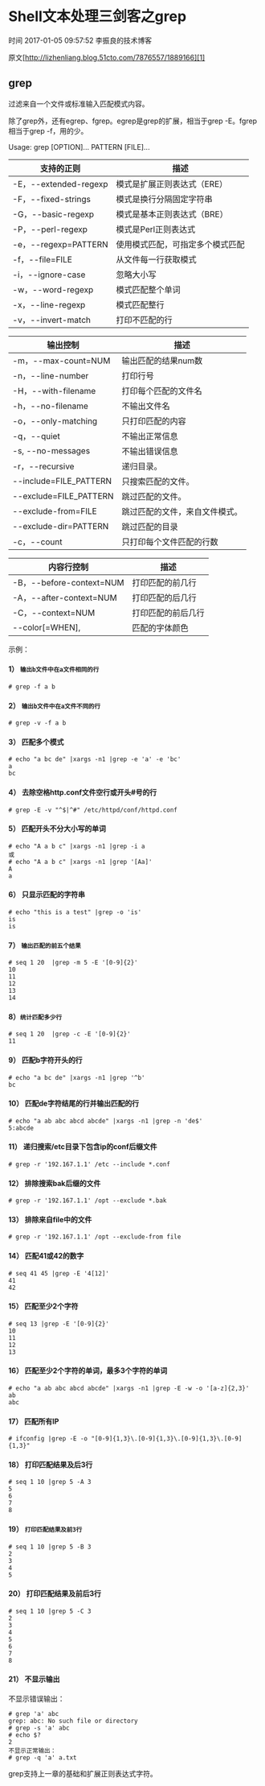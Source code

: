 # Shell文本处理三剑客之grep

 时间 2017-01-05 09:57:52  李振良的技术博客

原文[http://lizhenliang.blog.51cto.com/7876557/1889166][1]



## grep

过滤来自一个文件或标准输入匹配模式内容。

除了grep外，还有egrep、fgrep。egrep是grep的扩展，相当于grep -E。fgrep相当于grep -f，用的少。

Usage: grep [OPTION]... PATTERN [FILE]...

| 支持的正则 | 描述 |
|-|-|
|-E，--extended-regexp | 模式是扩展正则表达式（ERE）  |
|-F，--fixed-strings | 模式是换行分隔固定字符串  |
|-G，--basic-regexp | 模式是基本正则表达式（BRE） |
| -P，--perl-regexp | 模式是Perl正则表达式 |
| -e，--regexp=PATTERN | 使用模式匹配，可指定多个模式匹配  |
| -f，--file=FILE | 从文件每一行获取模式  |
| -i，--ignore-case | 忽略大小写  |
| -w，--word-regexp | 模式匹配整个单词  |
| -x，--line-regexp | 模式匹配整行  |
| -v，--invert-match | 打印不匹配的行|

| 输出控制 | 描述 |
|-|-|
| -m，--max-count=NUM | 输出匹配的结果num数  |
| -n，--line-number | 打印行号  |
| -H，--with-filename | 打印每个匹配的文件名  |
| -h，--no-filename | 不输出文件名  |
| -o，--only-matching | 只打印匹配的内容  |
| -q，--quiet | 不输出正常信息  |
| -s, --no-messages | 不输出错误信息 |
| -r，--recursive  | 递归目录。 |
| --include=FILE_PATTERN  | 只搜索匹配的文件。 |
| --exclude=FILE_PATTERN  | 跳过匹配的文件。 |
| --exclude-from=FILE  | 跳过匹配的文件，来自文件模式。 |
| --exclude-dir=PATTERN   | 跳过匹配的目录 |
| -c，--count | 只打印每个文件匹配的行数 |

| 内容行控制 | 描述 |
|-|-|
|  -B，--before-context=NUM | 打印匹配的前几行  |
|  -A，--after-context=NUM | 打印匹配的后几行  |
|  -C，--context=NUM | 打印匹配的前后几行 |
| --color[=WHEN], | 匹配的字体颜色|


示例：

#### 1） **`输出b文件中在a文件相同的行`**

    # grep -f a b

#### 2） `输出b文件中在a文件不同的行`

    # grep -v -f a b

#### 3） 匹配多个模式

    # echo "a bc de" |xargs -n1 |grep -e 'a' -e 'bc'
    a
    bc

#### 4） 去除空格http.conf文件空行或开头#号的行

    # grep -E -v "^$|^#" /etc/httpd/conf/httpd.conf

#### 5） 匹配开头不分大小写的单词

    # echo "A a b c" |xargs -n1 |grep -i a
    或
    # echo "A a b c" |xargs -n1 |grep '[Aa]'
    A
    a

#### 6） 只显示匹配的字符串

    # echo "this is a test" |grep -o 'is'
    is
    is

#### 7） `输出匹配的前五个结果`

    # seq 1 20  |grep -m 5 -E '[0-9]{2}'
    10
    11
    12
    13
    14

#### 8）`统计匹配多少行`

    # seq 1 20  |grep -c -E '[0-9]{2}'
    11

#### 9） 匹配b字符开头的行

    # echo "a bc de" |xargs -n1 |grep '^b'
    bc

#### 10） 匹配de字符结尾的行并输出匹配的行

    # echo "a ab abc abcd abcde" |xargs -n1 |grep -n 'de$'
    5:abcde

#### 11） 递归搜索/etc目录下包含ip的conf后缀文件

    # grep -r '192.167.1.1' /etc --include *.conf

#### 12） 排除搜索bak后缀的文件

    # grep -r '192.167.1.1' /opt --exclude *.bak

#### 13） 排除来自file中的文件

    # grep -r '192.167.1.1' /opt --exclude-from file

#### 14） 匹配41或42的数字

    # seq 41 45 |grep -E '4[12]'
    41
    42

#### 15） 匹配至少2个字符

    # seq 13 |grep -E '[0-9]{2}'
    10
    11
    12
    13

#### 16） 匹配至少2个字符的单词，最多3个字符的单词

    # echo "a ab abc abcd abcde" |xargs -n1 |grep -E -w -o '[a-z]{2,3}'
    ab
    abc

#### 17） 匹配所有IP

    # ifconfig |grep -E -o "[0-9]{1,3}\.[0-9]{1,3}\.[0-9]{1,3}\.[0-9]{1,3}"

#### 18） 打印匹配结果及后3行

    # seq 1 10 |grep 5 -A 3
    5
    6
    7
    8

#### 19） `打印匹配结果及前3行`

    # seq 1 10 |grep 5 -B 3
    2
    3
    4
    5

#### 20） 打印匹配结果及前后3行

    # seq 1 10 |grep 5 -C 3
    2
    3
    4
    5
    6
    7
    8

#### 21） 不显示输出

不显示错误输出：

    # grep 'a' abc
    grep: abc: No such file or directory
    # grep -s 'a' abc
    # echo $?
    2
    不显示正常输出：
    # grep -q 'a' a.txt

grep支持上一章的基础和扩展正则表达式字符。


[1]: http://lizhenliang.blog.51cto.com/7876557/1889166
